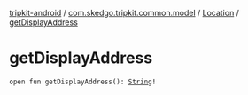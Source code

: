 [tripkit-android](../../index.md) / [com.skedgo.tripkit.common.model](../index.md) / [Location](index.md) / [getDisplayAddress](./get-display-address.md)

# getDisplayAddress

`open fun getDisplayAddress(): `[`String`](https://kotlinlang.org/api/latest/jvm/stdlib/kotlin/-string/index.html)`!`